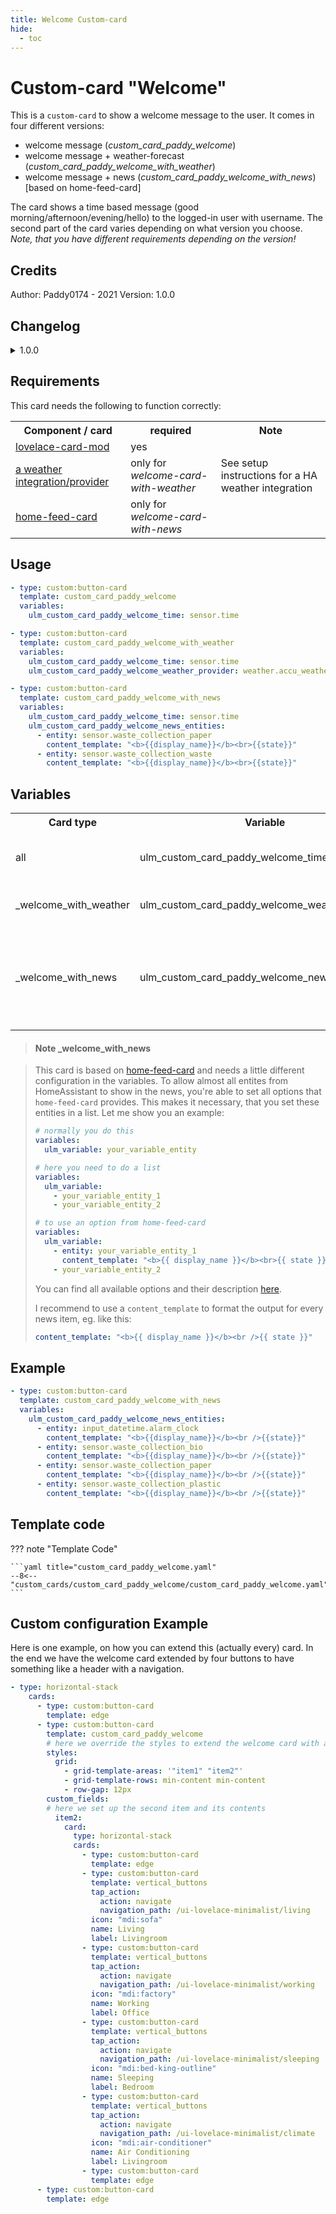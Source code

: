 ```yaml
---
title: Welcome Custom-card
hide:
  - toc
---
```


<!-- markdownlint-disable MD046 -->

# Custom-card "Welcome"

This is a `custom-card` to show a welcome message to the user. It comes in four different versions:

- welcome message (_custom_card_paddy_welcome_)
- welcome message + weather-forecast (_custom_card_paddy_welcome_with_weather_)
- welcome message + news (_custom_card_paddy_welcome_with_news_) [based on home-feed-card]

The card shows a time based message (good morning/afternoon/evening/hello) to the logged-in user with username. The second part of the card varies depending on what version you choose. _Note, that you have different requirements depending on the version!_

## Credits

Author: Paddy0174 - 2021
Version: 1.0.0

## Changelog

<details>
<summary>1.0.0</summary>
Initial release
</details>

## Requirements

This card needs the following to function correctly:

<table>
<tr>
<th>Component / card</th>
<th>required</th>
<th>Note</th>
</tr>
<tr>
<td><a href="https://github.com/thomasloven/lovelace-card-mod">lovelace-card-mod</a></td>
<td>yes</td>
<td></td>
</tr>
<tr>
<td><a href="https://www.home-assistant.io/integrations/#search/weather">a weather integration/provider</a></td>
<td>only for <i>welcome-card-with-weather</i></td>
<td>See setup instructions for a HA weather integration</td>
</tr>
<tr>
<td><a href="https://github.com/gadgetchnnel/lovelace-home-feed-card">home-feed-card</a></td>
<td>only for <i>welcome-card-with-news</i></td>
<td></td>
</tr>
</table>

## Usage

```yaml
- type: custom:button-card
  template: custom_card_paddy_welcome
  variables:
    ulm_custom_card_paddy_welcome_time: sensor.time

- type: custom:button-card
  template: custom_card_paddy_welcome_with_weather
  variables:
    ulm_custom_card_paddy_welcome_time: sensor.time
    ulm_custom_card_paddy_welcome_weather_provider: weather.accu_weather

- type: custom:button-card
  template: custom_card_paddy_welcome_with_news
  variables:
    ulm_custom_card_paddy_welcome_time: sensor.time
    ulm_custom_card_paddy_welcome_news_entities:
      - entity: sensor.waste_collection_paper
        content_template: "<b>{{display_name}}</b><br>{{state}}"
      - entity: sensor.waste_collection_waste
        content_template: "<b>{{display_name}}</b><br>{{state}}"
```

## Variables

<table>
<tr>
<th>Card type</th>
<th>Variable</th>
<th>Example</th>
<th>Required</th>
<th>Explanation</th>
</tr>
<tr>
<td>all</td>
<td>ulm_custom_card_paddy_welcome_time</td>
<td>sensor.time</td>
<td>yes</td>
<td>This is your Home Assistant sensor.time</td>
</tr>
<tr>
<td>_welcome_with_weather</td>
<td>ulm_custom_card_paddy_welcome_weather_provider</td>
<td>weather.accu_weather</td>
<td>yes</td>
<td>This is your weather provider</td>
</tr>
<tr>
<td>_welcome_with_news</td>
<td>ulm_custom_card_paddy_welcome_news_entities</td>
<td>entity: sensor.waste_collection_paper<br>content_template: "&lt;b&gt;{{display_name}}&lt;/b&gt;&lt;br&gt;{{state}}"</td>
<td>yes</td>
<td>A <strong>list</strong> of your entities to show in the news feed, see the note underneath.</td>
</tr>
</table>

> #### Note \_welcome_with_news

> This card is based on [home-feed-card](https://github.com/gadgetchnnel/lovelace-home-feed-card) and needs a little different configuration in the variables.
> To allow almost all entites from HomeAssistant to show in the news, you're able to set all options that `home-feed-card` provides. This makes it necessary, that you set these entities in a list. Let me show you an example:
>
> ```yaml
> # normally you do this
> variables:
>   ulm_variable: your_variable_entity
>
> # here you need to do a list
> variables:
>   ulm_variable:
>     - your_variable_entity_1
>     - your_variable_entity_2
>
> # to use an option from home-feed-card
> variables:
>   ulm_variable:
>     - entity: your_variable_entity_1
>       content_template: "<b>{{ display_name }}</b><br>{{ state }}"
>     - your_variable_entity_2
> ```
>
> You can find all available options and their description [here](https://github.com/gadgetchnnel/lovelace-home-feed-card#entity-object).
>
> I recommend to use a `content_template` to format the output for every news item, eg. like this:
>
> ```yaml
> content_template: "<b>{{ display_name }}</b><br />{{ state }}"
> ```

## Example

```yaml
- type: custom:button-card
  template: custom_card_paddy_welcome_with_news
  variables:
    ulm_custom_card_paddy_welcome_news_entities:
      - entity: input_datetime.alarm_clock
        content_template: "<b>{{display_name}}</b><br />{{state}}"
      - entity: sensor.waste_collection_bio
        content_template: "<b>{{display_name}}</b><br />{{state}}"
      - entity: sensor.waste_collection_paper
        content_template: "<b>{{display_name}}</b><br />{{state}}"
      - entity: sensor.waste_collection_plastic
        content_template: "<b>{{display_name}}</b><br />{{state}}"
```

## Template code

??? note "Template Code"

    ```yaml title="custom_card_paddy_welcome.yaml"
    --8<-- "custom_cards/custom_card_paddy_welcome/custom_card_paddy_welcome.yaml"
    ```

## Custom configuration Example

Here is one example, on how you can extend this (actually every) card. In the end we have the welcome card extended by four buttons to have something like a header with a navigation.

```yaml
- type: horizontal-stack
    cards:
      - type: custom:button-card
        template: edge
      - type: custom:button-card
        template: custom_card_paddy_welcome
        # here we override the styles to extend the welcome card with a second item
        styles:
          grid:
            - grid-template-areas: '"item1" "item2"'
            - grid-template-rows: min-content min-content
            - row-gap: 12px
        custom_fields:
        # here we set up the second item and its contents
          item2:
            card:
              type: horizontal-stack
              cards:
                - type: custom:button-card
                  template: edge
                - type: custom:button-card
                  template: vertical_buttons
                  tap_action:
                    action: navigate
                    navigation_path: /ui-lovelace-minimalist/living
                  icon: "mdi:sofa"
                  name: Living
                  label: Livingroom
                - type: custom:button-card
                  template: vertical_buttons
                  tap_action:
                    action: navigate
                    navigation_path: /ui-lovelace-minimalist/working
                  icon: "mdi:factory"
                  name: Working
                  label: Office
                - type: custom:button-card
                  template: vertical_buttons
                  tap_action:
                    action: navigate
                    navigation_path: /ui-lovelace-minimalist/sleeping
                  icon: "mdi:bed-king-outline"
                  name: Sleeping
                  label: Bedroom
                - type: custom:button-card
                  template: vertical_buttons
                  tap_action:
                    action: navigate
                    navigation_path: /ui-lovelace-minimalist/climate
                  icon: "mdi:air-conditioner"
                  name: Air Conditioning
                  label: Livingroom
                - type: custom:button-card
                  template: edge
      - type: custom:button-card
        template: edge
```

